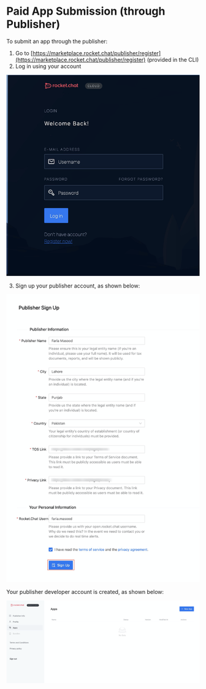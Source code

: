 # Paid App Submission \(through Publisher\)

To submit an app through the publisher: 

1. Go to [https://marketplace.rocket.chat/publisher/register](https://marketplace.rocket.chat/publisher/register) \(provided in the CLI\)
2. Log in using your account

![](../../../.gitbook/assets/image%20%28183%29.png)

3.  Sign up your publisher account,  as shown below:

![](../../../.gitbook/assets/image%20%28182%29.png)

Your publisher developer account is created, as shown below:

![](../../../.gitbook/assets/image%20%28185%29.png)

